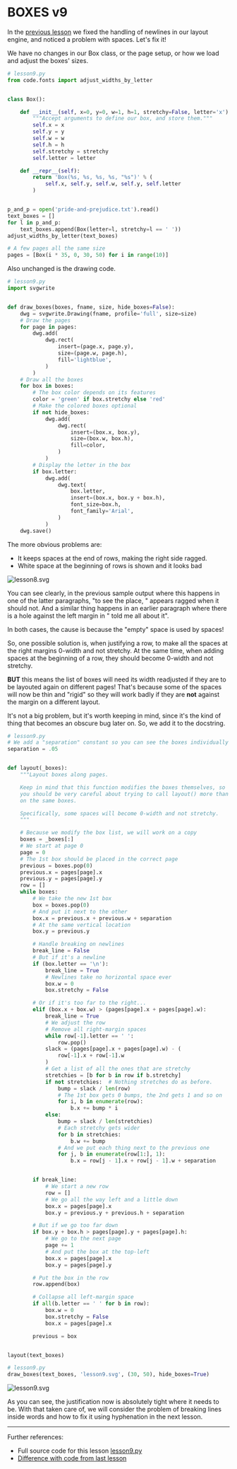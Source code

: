 # BOXES v9

In the [previous lesson](lesson8.run.html) we fixed the handling of newlines
in our layout engine, and noticed a problem with spaces. Let's fix it!

We have no changes in our Box class, or the page setup, or how we load and adjust the boxes' sizes.

```python
# lesson9.py
from code.fonts import adjust_widths_by_letter


class Box():

    def __init__(self, x=0, y=0, w=1, h=1, stretchy=False, letter='x'):
        """Accept arguments to define our box, and store them."""
        self.x = x
        self.y = y
        self.w = w
        self.h = h
        self.stretchy = stretchy
        self.letter = letter

    def __repr__(self):
        return 'Box(%s, %s, %s, %s, "%s")' % (
            self.x, self.y, self.w, self.y, self.letter
        )


p_and_p = open('pride-and-prejudice.txt').read()
text_boxes = []
for l in p_and_p:
    text_boxes.append(Box(letter=l, stretchy=l == ' '))
adjust_widths_by_letter(text_boxes)

# A few pages all the same size
pages = [Box(i * 35, 0, 30, 50) for i in range(10)]

```
Also unchanged is the drawing code.

```python
# lesson9.py
import svgwrite


def draw_boxes(boxes, fname, size, hide_boxes=False):
    dwg = svgwrite.Drawing(fname, profile='full', size=size)
    # Draw the pages
    for page in pages:
        dwg.add(
            dwg.rect(
                insert=(page.x, page.y),
                size=(page.w, page.h),
                fill='lightblue',
            )
        )
    # Draw all the boxes
    for box in boxes:
        # The box color depends on its features
        color = 'green' if box.stretchy else 'red'
        # Make the colored boxes optional
        if not hide_boxes:
            dwg.add(
                dwg.rect(
                    insert=(box.x, box.y),
                    size=(box.w, box.h),
                    fill=color,
                )
            )
        # Display the letter in the box
        if box.letter:
            dwg.add(
                dwg.text(
                    box.letter,
                    insert=(box.x, box.y + box.h),
                    font_size=box.h,
                    font_family='Arial',
                )
            )
    dwg.save()

```

The more obvious problems are:

* It keeps spaces at the end of rows, making the right side ragged.
* White space at the beginning of rows is shown and it looks bad

![lesson8.svg](lesson8.svg)

You can see clearly, in the previous sample output where this happens in one of the latter paragraphs, "to see the place,  " appears ragged when it should not. And a similar thing happens in an earlier paragraph where there is a hole against the left margin in " told me all about it".

In both cases, the cause is because the "empty" space is used by spaces!

So, one possible solution is, when justifying a row, to make all the spaces at the right margins 0-width and not stretchy. At the same time, when adding spaces at the beginning of a row, they should become 0-width and not stretchy.

**BUT** this means the list of boxes will need its width readjusted if they are to be layouted again on different pages! That's because some of the spaces will now be thin and "rigid" so they will work badly if they are **not** against the margin on a different layout.

It's not a big problem, but it's worth keeping in mind, since it's the kind of thing that becomes an obscure bug later on. So, we add it to the docstring.

```python
# lesson9.py
# We add a "separation" constant so you can see the boxes individually
separation = .05


def layout(_boxes):
    """Layout boxes along pages.

    Keep in mind that this function modifies the boxes themselves, so
    you should be very careful about trying to call layout() more than once
    on the same boxes.

    Specifically, some spaces will become 0-width and not stretchy.
    """

    # Because we modify the box list, we will work on a copy
    boxes = _boxes[:]
    # We start at page 0
    page = 0
    # The 1st box should be placed in the correct page
    previous = boxes.pop(0)
    previous.x = pages[page].x
    previous.y = pages[page].y
    row = []
    while boxes:
        # We take the new 1st box
        box = boxes.pop(0)
        # And put it next to the other
        box.x = previous.x + previous.w + separation
        # At the same vertical location
        box.y = previous.y

        # Handle breaking on newlines
        break_line = False
        # But if it's a newline
        if (box.letter == '\n'):
            break_line = True
            # Newlines take no horizontal space ever
            box.w = 0
            box.stretchy = False

        # Or if it's too far to the right...
        elif (box.x + box.w) > (pages[page].x + pages[page].w):
            break_line = True
            # We adjust the row
            # Remove all right-margin spaces
            while row[-1].letter == ' ':
                row.pop()
            slack = (pages[page].x + pages[page].w) - (
                row[-1].x + row[-1].w
            )
            # Get a list of all the ones that are stretchy
            stretchies = [b for b in row if b.stretchy]
            if not stretchies:  # Nothing stretches do as before.
                bump = slack / len(row)
                # The 1st box gets 0 bumps, the 2nd gets 1 and so on
                for i, b in enumerate(row):
                    b.x += bump * i
            else:
                bump = slack / len(stretchies)
                # Each stretchy gets wider
                for b in stretchies:
                    b.w += bump
                # And we put each thing next to the previous one
                for j, b in enumerate(row[1:], 1):
                    b.x = row[j - 1].x + row[j - 1].w + separation


        if break_line:
            # We start a new row
            row = []
            # We go all the way left and a little down
            box.x = pages[page].x
            box.y = previous.y + previous.h + separation

        # But if we go too far down
        if box.y + box.h > pages[page].y + pages[page].h:
            # We go to the next page
            page += 1
            # And put the box at the top-left
            box.x = pages[page].x
            box.y = pages[page].y

        # Put the box in the row
        row.append(box)

        # Collapse all left-margin space
        if all(b.letter == ' ' for b in row):
            box.w = 0
            box.stretchy = False
            box.x = pages[page].x

        previous = box


layout(text_boxes)

```

```python
# lesson9.py
draw_boxes(text_boxes, 'lesson9.svg', (30, 50), hide_boxes=True)

```

![lesson9.svg](lesson9.svg)

As you can see, the justification now is absolutely tight where it needs to be.
With that taken care of, we will consider the problem of breaking lines inside words and how to fix it using hyphenation in the next lesson.

----------

Further references:

* Full source code for this lesson [lesson9.py](code/lesson9.py.run.html)
* [Difference with code from last lesson](diffs/lesson8_lesson9.html)
